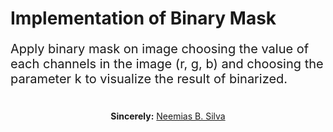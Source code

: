 # Implementation of Binary Mask

<p style="font-size: 20px ;"> Apply binary mask on image choosing the value of each channels in the image (r, g, b) and choosing the parameter k to visualize the result of binarized.</p>

#

<p align="center"><b>Sincerely:</b> <a href="https://github.com/neemiasbsilva">Neemias B. Silva</a></p>

